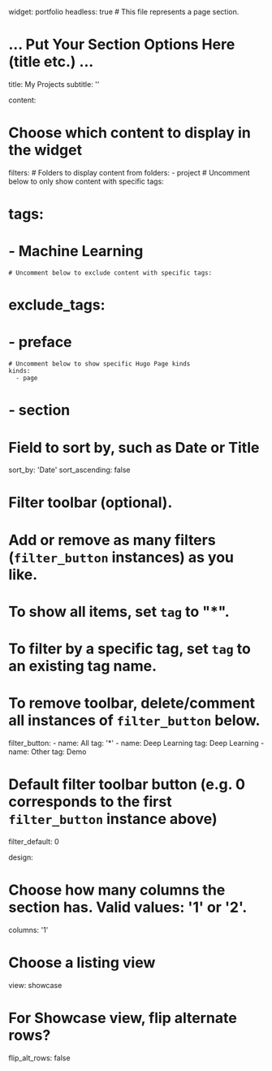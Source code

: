 widget: portfolio
headless: true  # This file represents a page section.

# ... Put Your Section Options Here (title etc.) ...
title: My Projects
subtitle: ''

content:
  # Choose which content to display in the widget
  filters:
    # Folders to display content from
    folders:
      - project
    # Uncomment below to only show content with specific tags:
#    tags:
#      - Machine Learning
    # Uncomment below to exclude content with specific tags:
#    exclude_tags:
#      - preface    
    # Uncomment below to show specific Hugo Page kinds
    kinds:
      - page
#      - section

  # Field to sort by, such as Date or Title
  sort_by: 'Date'
  sort_ascending: false

  # Filter toolbar (optional).
  # Add or remove as many filters (`filter_button` instances) as you like.
  # To show all items, set `tag` to "*".
  # To filter by a specific tag, set `tag` to an existing tag name.
  # To remove toolbar, delete/comment all instances of `filter_button` below.
  filter_button:
    - name: All
      tag: '*'
    - name: Deep Learning
      tag: Deep Learning
    - name: Other
      tag: Demo

  # Default filter toolbar button (e.g. 0 corresponds to the first `filter_button` instance above)
  filter_default: 0

design:
  # Choose how many columns the section has. Valid values: '1' or '2'.
  columns: '1'
  # Choose a listing view
  view: showcase
  # For Showcase view, flip alternate rows?
  flip_alt_rows: false
